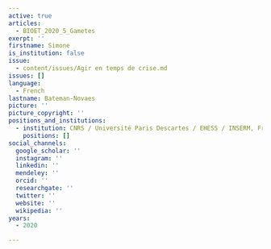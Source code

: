 ```yaml
---
active: true
articles:
  - BIOET_2020_5_Gametes
exerpt: ''
firstname: Simone
is_institution: false
issue:
  - content/issues/Agir en temps de crise.md
issues: []
language:
  - French
lastname: Bateman-Novaes
picture: ''
picture_copyright: ''
positions_and_institutions:
  - institution: CNRS / Université Paris Descartes / EHESS / INSERM, France
    positions: []
social_channels:
  google_scholar: ''
  instagram: ''
  linkedin: ''
  mendeley: ''
  orcid: ''
  researchgate: ''
  twitter: ''
  website: ''
  wikipedia: ''
years:
  - 2020

---
```


